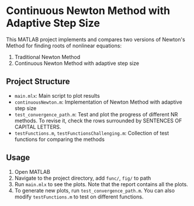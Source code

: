 # Continuous Newton Method with Adaptive Step Size

This MATLAB project implements and compares two versions of Newton's Method for finding roots of nonlinear equations:
1. Traditional Newton Method
2. Continuous Newton Method with adaptive step size

## Project Structure

- `main.mlx`: Main script to plot results
- `continuousNewton.m`: Implementation of Newton Method with adaptive step size
- `test_convergence_path.m`: Test and plot the progress of different NR methods. To revise it, check the rows surrounded by SENTENCES OF CAPITAL LETTERS.
- `testFunctions.m`, `testFunctionsChallenging.m`: Collection of test functions for comparing the methods

## Usage

1. Open MATLAB
2. Navigate to the project directory, add `func/`, `fig/` to path
3. Run `main.mlx` to see the plots. Note that the report contains all the plots.
4. To generate new plots, run `test_convergence_path.m`. You can also modify `testFunctions.m` to test on different functions.
